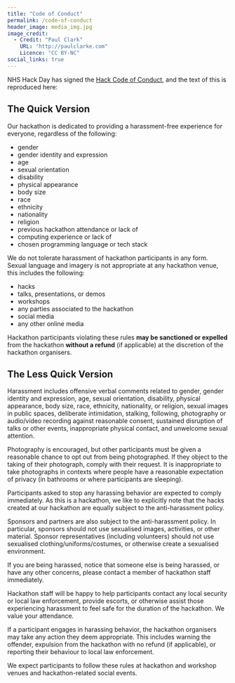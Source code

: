 ```yaml
---
title: "Code of Conduct"
permalink: /code-of-conduct
header_image: media_img.jpg
image_credit: 
  - Credit: "Paul Clark"
    URL: "http://paulclarke.com"
    Licence: "CC BY-NC"
social_links: true
---
```


NHS Hack Day has signed the [Hack Code of Conduct](https://hackcodeofconduct.org/), and the text of this is reproduced here:

## The Quick Version

Our hackathon is dedicated to providing a harassment-free experience for everyone, regardless of the following:
* gender
* gender identity and expression
* age
* sexual orientation
* disability
* physical appearance
* body size
* race
* ethnicity
* nationality
* religion
* previous hackathon attendance or lack of
* computing experience or lack of
* chosen programming language or tech stack

We do not tolerate harassment of hackathon participants in any form. Sexual language and imagery is not appropriate at any hackathon venue, this includes the following:
* hacks
* talks, presentations, or demos
* workshops
* any parties associated to the hackathon
* social media
* any other online media

Hackathon participants violating these rules **may be sanctioned or expelled** from the hackathon **without a refund** (if applicable) at the discretion of the hackathon organisers.


## The Less Quick Version

Harassment includes offensive verbal comments related to gender, gender identity and expression, age, sexual orientation, disability, physical appearance, body size, race, ethnicity, nationality, or religion, sexual images in public spaces, deliberate intimidation, stalking, following, photography or audio/video recording against reasonable consent, sustained disruption of talks or other events, inappropriate physical contact, and unwelcome sexual attention.

Photography is encouraged, but other participants must be given a reasonable chance to opt out from being photographed. If they object to the taking of their photograph, comply with their request. It is inappropriate to take photographs in contexts where people have a reasonable expectation of privacy (in bathrooms or where participants are sleeping).

Participants asked to stop any harassing behavior are expected to comply immediately. As this is a hackathon, we like to explicitly note that the hacks created at our hackathon are equally subject to the anti-harassment policy.

Sponsors and partners are also subject to the anti-harassment policy. In particular, sponsors should not use sexualised images, activities, or other material. Sponsor representatives (including volunteers) should not use sexualised clothing/uniforms/costumes, or otherwise create a sexualised environment.

If you are being harassed, notice that someone else is being harassed, or have any other concerns, please contact a member of hackathon staff immediately.

Hackathon staff will be happy to help participants contact any local security or local law enforcement, provide escorts, or otherwise assist those experiencing harassment to feel safe for the duration of the hackathon. We value your attendance.

If a participant engages in harassing behavior, the hackathon organisers may take any action they deem appropriate. This includes warning the offender, expulsion from the hackathon with no refund (if applicable), or reporting their behaviour to local law enforcement.

We expect participants to follow these rules at hackathon and workshop venues and hackathon-related social events.
